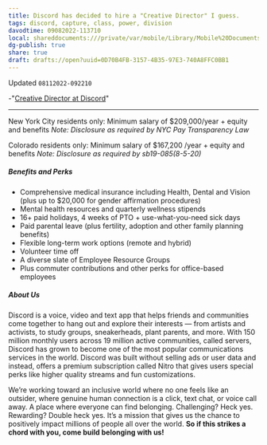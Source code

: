```yaml
---
title: Discord has decided to hire a "Creative Director" I guess.
tags: discord, capture, class, power, division
davodtime: 09082022-113710
local: shareddocuments:///private/var/mobile/Library/Mobile%20Documents/iCloud~md~obsidian/Documents/OBSHIDDIAN/drafts/0D70B4FB-3157-4B35-97E3-740A8FFC0BB1.md
dg-publish: true
share: true
draft: drafts://open?uuid=0D70B4FB-3157-4B35-97E3-740A8FFC0BB1
---
```

Updated `08112022-092210`

-"[Creative Director at Discord](https://discord.com/jobs/5935378002)"

---

New York City residents only: Minimum salary of $209,000/year + equity and benefits
*Note: Disclosure as required by NYC Pay Transparency Law*

Colorado residents only: Minimum salary of $167,200 /year + equity and benefits
*Note: Disclosure as required by sb19-085(8-5-20)*

##### Benefits and Perks

- Comprehensive medical insurance including Health, Dental and Vision (plus up to $20,000 for gender affirmation procedures)
- Mental health resources and quarterly wellness stipends
- 16+ paid holidays, 4 weeks of PTO + use-what-you-need sick days 
- Paid parental leave (plus fertility, adoption and other family planning benefits)
- Flexible long-term work options (remote and hybrid)
- Volunteer time off
- A diverse slate of Employee Resource Groups 
- Plus commuter contributions and other perks for office-based employees

##### About Us

Discord is a voice, video and text app that helps friends and communities come together to hang out and explore their interests — from artists and activists, to study groups, sneakerheads, plant parents, and more. With 150 million monthly users across 19 million active communities, called servers, Discord has grown to become one of the most popular communications services in the world. Discord was built without selling ads or user data and instead, offers a premium subscription called Nitro that gives users special perks like higher quality streams and fun customizations.

We’re working toward an inclusive world where no one feels like an outsider, where genuine human connection is a click, text chat, or voice call away. A place where everyone can find belonging. Challenging? Heck yes. Rewarding? Double heck yes. It’s a mission that gives us the chance to positively impact millions of people all over the world. **So if this strikes a chord with you, come build belonging with us!**